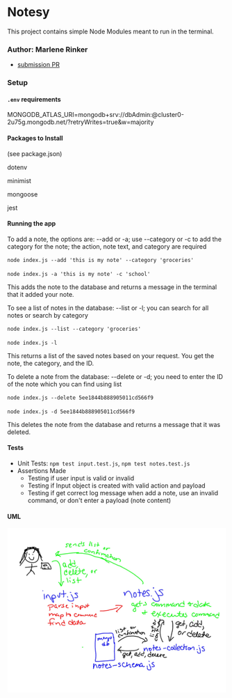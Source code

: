 # Notesy

This project contains simple Node Modules meant to run in the terminal.


### Author: Marlene Rinker

- [submission PR](https://github.com/marlenerinker-401-advanced-javascript/notes/pull/5)
<!-- - [tests report](https://github.com/tutuorial-401js/class-00/actions) -->
<!-- - [front-end](https://tutorial-401js.herokuapp.com/) -->

### Setup

#### `.env` requirements

MONGODB_ATLAS_URI=mongodb+srv://dbAdmin:<password>@cluster0-2u75g.mongodb.net/<dbname>?retryWrites=true&w=majority

#### Packages to Install
(see package.json)

dotenv

minimist

mongoose

jest



#### Running the app

To add a note, the options are: --add or -a; use --category or -c to add the category for the note; the action, note text, and category are required

```
node index.js --add 'this is my note' --category 'groceries'

node index.js -a 'this is my note' -c 'school'
```
This adds the note to the database and returns a message in the terminal that it added your note.

To see a list of notes in the database: --list or -l; you can search for all notes or search by category

```
node index.js --list --category 'groceries'

node index.js -l
```
This returns a list of the saved notes based on your request. You get the note, the category, and the ID.

To delete a note from the database: --delete or -d; you need to enter the ID of the note which you can find using list

```
node index.js --delete 5ee1844b888905011cd566f9

node index.js -d 5ee1844b888905011cd566f9
```
This deletes the note from the database and returns a message that it was deleted.



#### Tests

- Unit Tests: `npm test input.test.js`, `npm test notes.test.js`
- Assertions Made
  - Testing if user input is valid or invalid
  - Testing if Input object is created with valid action and payload
  - Testing if get correct log message when add a note, use an invalid command, or don't enter a payload (note content)

#### UML

![UML Diagram](notesy.jpg)